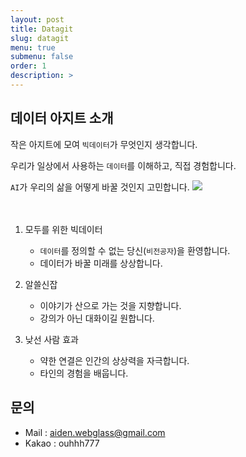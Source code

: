 ```yaml
---
layout: post
title: Datagit
slug: datagit
menu: true
submenu: false
order: 1
description: >
---
```


## 데이터 아지트 소개
작은 아지트에 모여 ```빅데이터```가 무엇인지 생각합니다. 

우리가 일상에서 사용하는 ```데이터```를 이해하고, 직접 경험합니다. 

```AI```가 우리의 삶을 어떻게 바꿀 것인지 고민합니다.
<img src="/assets/img/datagit.jpg">
<br/>
<br/>
<br/>
1. 모두를 위한 빅데이터
   - ```데이터```를 정의할 수 없는 당신(```비전공자```)을 환영합니다.
   - 데이터가 바꿀 미래를 상상합니다.

2. 알쓸신잡
   - 이야기가 산으로 가는 것을 지향합니다.
   - 강의가 아닌 대화이길 원합니다.

3. 낮선 사람 효과
   - 약한 연결은 인간의 상상력을 자극합니다.
   - 타인의 경험을 배웁니다.


## 문의 
- Mail : aiden.webglass@gmail.com
- Kakao : ouhhh777
